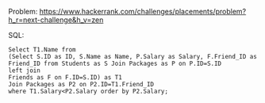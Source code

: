 Problem: https://www.hackerrank.com/challenges/placements/problem?h_r=next-challenge&h_v=zen


SQL:
```
Select T1.Name from 
(Select S.ID as ID, S.Name as Name, P.Salary as Salary, F.Friend_ID as Friend_ID from Students as S Join Packages as P on P.ID=S.ID
left join 
Friends as F on F.ID=S.ID) as T1
Join Packages as P2 on P2.ID=T1.Friend_ID
where T1.Salary<P2.Salary order by P2.Salary;
```
